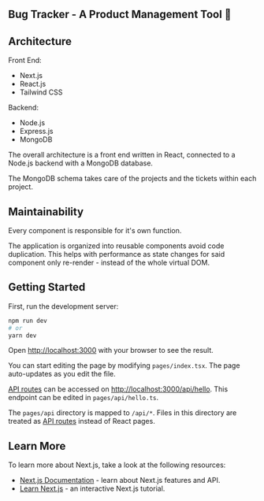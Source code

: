 ## Bug Tracker - A Product Management Tool 🐞

## Architecture

Front End:
- Next.js
- React.js
- Tailwind CSS

Backend: 
- Node.js
- Express.js
- MongoDB

The overall architecture is a front end written in React, connected to a Node.js backend with a MongoDB database.

The MongoDB schema takes care of the projects and the tickets within each project.

## Maintainability

Every component is responsible for it's own function.

The application is organized into reusable components avoid code duplication. This helps with performance as state changes for said component only re-render - instead of the whole virtual DOM.

## Getting Started

First, run the development server:

```bash
npm run dev
# or
yarn dev
```

Open [http://localhost:3000](http://localhost:3000) with your browser to see the result.

You can start editing the page by modifying `pages/index.tsx`. The page auto-updates as you edit the file.

[API routes](https://nextjs.org/docs/api-routes/introduction) can be accessed on [http://localhost:3000/api/hello](http://localhost:3000/api/hello). This endpoint can be edited in `pages/api/hello.ts`.

The `pages/api` directory is mapped to `/api/*`. Files in this directory are treated as [API routes](https://nextjs.org/docs/api-routes/introduction) instead of React pages.



## Learn More

To learn more about Next.js, take a look at the following resources:

- [Next.js Documentation](https://nextjs.org/docs) - learn about Next.js features and API.
- [Learn Next.js](https://nextjs.org/learn) - an interactive Next.js tutorial.

